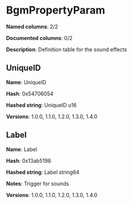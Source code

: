 # BgmPropertyParam
**Named columns**: 2/2

**Documented columns**: 0/2

**Description**: Definition table for the sound effects
## UniqueID

**Name**: UniqueID

**Hash**: 0x54706054

**Hashed string**: UniqueID u16

**Versions**: 1.0.0, 1.1.0, 1.2.0, 1.3.0, 1.4.0

## Label

**Name**: Label

**Hash**: 0x13ab5198

**Hashed string**: Label string64

**Notes**: Trigger for sounds

**Versions**: 1.0.0, 1.1.0, 1.2.0, 1.3.0, 1.4.0


